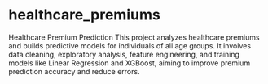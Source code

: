 # healthcare_premiums
Healthcare Premium Prediction  This project analyzes healthcare premiums and builds predictive models for individuals of all age groups. It involves data cleaning, exploratory analysis, feature engineering, and training models like Linear Regression and XGBoost, aiming to improve premium prediction accuracy and reduce errors.
